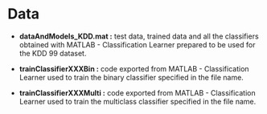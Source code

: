# Data

- **dataAndModels_KDD.mat :** test data, trained data and all the classifiers obtained with MATLAB - Classification Learner prepared to be used for the KDD 99 dataset.


- **trainClassifierXXXBin :** code exported from MATLAB - Classification Learner used to train the binary classifier specified in the file name.

- **trainClassifierXXXMulti :** code exported from MATLAB - Classification Learner used to train the multiclass classifier specified in the file name.
